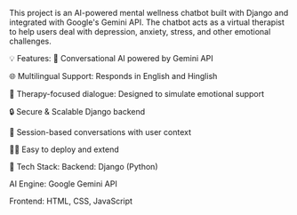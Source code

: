 This project is an AI-powered mental wellness chatbot built with Django and integrated with Google's Gemini API. The chatbot acts as a virtual therapist to help users deal with depression, anxiety, stress, and other emotional challenges.

💡 Features:
🧠 Conversational AI powered by Gemini API

🌐 Multilingual Support: Responds in English and Hinglish

🧘 Therapy-focused dialogue: Designed to simulate emotional support

🔒 Secure & Scalable Django backend

📂 Session-based conversations with user context

🧑‍💻 Easy to deploy and extend

📌 Tech Stack:
Backend: Django (Python)

AI Engine: Google Gemini API

Frontend: HTML, CSS, JavaScript
